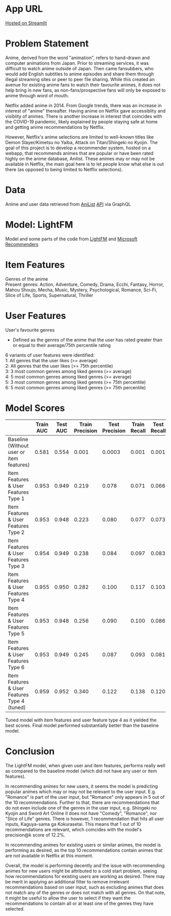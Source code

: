 # App URL
[Hosted on Streamlit](https://share.streamlit.io/erhyukiat/anime-recommender/main/anime_recommender.py)

# Problem Statement
Anime, derived from the word "animation", refers to hand-drawn and computer animations from Japan. Prior to streaming services, it was difficult to watch anime outside of Japan. Then came fansubbers, who would add English subtitles to anime episodes and share them through illegal streaming sites or peer to peer file sharing. While this created an avenue for existing anime fans to watch their favourite animes, it does not help bring in new fans, as non-fans/prospective fans will only be exposed to anime through word of mouth.

Netflix added anime in 2014. From Google trends, there was an increase in interest of "anime" thereafter. Having anime on Netflix gave accessiblity and visiblity of animes. There is another increase in interest that coincides with the COVID-19 pandemic, likely explained by people staying safe at home and getting anime recommendations by Netflix.

However, Netflix's anime selections are limited to well-known titles like Demon Slayer/Kimetsu no Yaiba, Attack on Titan/Shingeki no Kyojin. The goal of this project is to develop a recommender system, hosted on a webapp, that recommends animes that are popular or have been rated highly on the anime database, Anilist. These animes may or may not be available in Netflix, the main goal here is to let people know what else is out there (as opposed to being limited to Netflix selections).

# Data
Anime and user data retrieved from [AniList](https://anilist.co/) [API](https://anilist.gitbook.io/anilist-apiv2-docs/) via GraphQL <br>

# Model: LightFM
Model and some parts of the code from [LightFM](https://github.com/lyst/lightfm) and [Microsoft Recommenders](https://github.com/microsoft/recommenders)

# Item Features
Genres of the anime<br>
Present genres: Action, Adventure, Comedy, Drama, Ecchi, Fantasy, Horror, Mahou Shoujo, Mecha, Music, Mystery, Psychological, Romance, Sci-Fi, Slice of Life, Sports, Supernatural, Thriller

# User Features
User's favourite genres
- Defined as the genres of the anime that the user has rated greater than or equal to their average/75th percentile rating

6 variants of user features were identified:<br>
1: All genres that the user likes (>= average) <br>
2: All genres that the user likes (>= 75th percentile) <br>
3: 3 most common genres among liked genres (>= average) <br>
4: 5 most common genres among liked genres (>= average) <br>
5: 3 most common genres among liked genres (>= 75th percentile) <br>
6: 5 most common genres among liked genres (>= 75th percentile)

# Model Scores
|                                              | Train AUC | Test AUC | Train Precision | Test Precision | Train Recall | Test Recall |
|----------------------------------------------|-----------|----------|-----------------|----------------|--------------|-------------|
| Baseline (Without user or item features)     | 0.581     | 0.554    | 0.001           | 0.0003         | 0.001        | 0.001       |
| Item Features & User Features Type 1         | 0.953     | 0.949    | 0.219           | 0.078          | 0.071        | 0.066       |
| Item Features & User Features Type 2         | 0.953     | 0.948    | 0.223           | 0.080          | 0.077        | 0.073       |
| Item Features & User Features Type 3         | 0.954     | 0.949    | 0.238           | 0.084          | 0.097        | 0.083       |
| Item Features & User Features Type 4         | 0.955     | 0.950    | 0.282           | 0.100          | 0.117        | 0.103       |
| Item Features & User Features Type 5         | 0.953     | 0.948    | 0.256           | 0.090          | 0.100        | 0.086       |
| Item Features & User Features Type 6         | 0.953     | 0.949    | 0.245           | 0.087          | 0.093        | 0.081       |
| Item Features & User Features Type 4 (tuned) | 0.959     | 0.952    | 0.340           | 0.122          | 0.138        | 0.120       |

Tuned model with item features and user feature type 4 as it yielded the best scores. Final model performed substantially better than the baseline model.

# Conclusion
The LightFM model, when given user and item features, performs really well as compared to the baseline model (which did not have any user or item features).

In recommending animes for new users, it seems the model is predicting popular animes which may or may not be relevant to the user input. E.g. "Romance" is part of the user input, but "Romance" only appears in 5 out of the 10 recommendations. Further to that, there are recommendations that do not even include one of the genres in the user input, e.g. Shingeki no Kyojin and Sword Art Online II does not have "Comedy", "Romance", nor "Slice of Life" genres. There is however, 1 recommendation that hits all user inputs, Kaguya-sama ga Kokurasetai. This means that 1 out of 10 recommendations are relevant, which coincides with the model's precision@k score of 12.2%.

In recommending animes for existing users or similar animes, the model is performing as desired, as the top 10 recommendations contain animes that are not available in Netflix at this moment.

Overall, the model is performing decently and the issue with recommending animes for new users might be attributed to a cold start problem, seeing how recommendations for existing users are working as desired. There may be merit in applying an additional filter to remove irrelevant recommendations based on user input, such as excluding animes that does not match any of the genres or does not match with all genres. On that note, it might be useful to allow the user to select if they want the recommendations to contain all or at least one of the genres they have selected.

